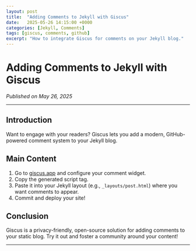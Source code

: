 ```yaml
---
layout: post
title:  "Adding Comments to Jekyll with Giscus"
date:   2025-05-26 14:15:00 +0000
categories: [Jekyll, Comments]
tags: [giscus, comments, github]
excerpt: "How to integrate Giscus for comments on your Jekyll blog."
---
```


# Adding Comments to Jekyll with Giscus

*Published on May 26, 2025*

---

## Introduction

Want to engage with your readers? Giscus lets you add a modern, GitHub-powered comment system to your Jekyll blog.

## Main Content

1. Go to [giscus.app](https://giscus.app) and configure your comment widget.
2. Copy the generated script tag.
3. Paste it into your Jekyll layout (e.g., `_layouts/post.html`) where you want comments to appear.
4. Commit and deploy your site!

## Conclusion

Giscus is a privacy-friendly, open-source solution for adding comments to your static blog. Try it out and foster a community around your content!

---

